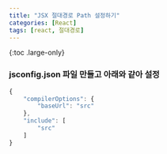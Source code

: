 ```yaml
---
title: "JSX 절대경로 Path 설정하기"
categories: [React]
tags: [react, 절대경로]
---
```


{:toc .large-only}

### jsconfig.json 파일 만들고 아래와 같아 설정

```js
{
    "compilerOptions": {
        "baseUrl": "src"
    },
    "include": [
        "src"
    ]
}
```
